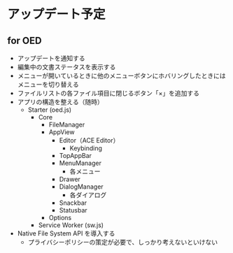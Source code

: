 # アップデート予定

## for OED
* アップデートを通知する
* 編集中の文書ステータスを表示する
* メニューが開いているときに他のメニューボタンにホバリングしたときにはメニューを切り替える
* ファイルリストの各ファイル項目に閉じるボタン「×」を追加する
* アプリの構造を整える（随時）
    * Starter (oed.js)
        * Core
            * FileManager
            * AppView
                * Editor（ACE Editor）
                    * Keybinding
                * TopAppBar
                * MenuManager
                    * 各メニュー
                * Drawer
                * DialogManager
                    * 各ダイアログ
                * Snackbar
                * Statusbar
            * Options
        * Service Worker (sw.js)
* Native File System API を導入する
    * プライバシーポリシーの策定が必要で、しっかり考えないといけない

